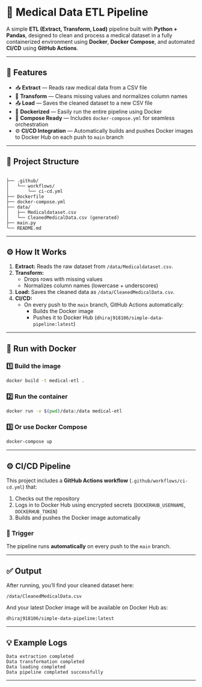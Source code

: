 
# 🧠 Medical Data ETL Pipeline

A simple **ETL (Extract, Transform, Load)** pipeline built with **Python + Pandas**, designed to clean and process a medical dataset in a fully containerized environment using **Docker**, **Docker Compose**, and automated **CI/CD** using **GitHub Actions**.

---

## 🚀 Features

* 📥 **Extract** — Reads raw medical data from a CSV file  
* 🔄 **Transform** — Cleans missing values and normalizes column names  
* 📤 **Load** — Saves the cleaned dataset to a new CSV file  
* 🐳 **Dockerized** — Easily run the entire pipeline using Docker  
* 🧩 **Compose Ready** — Includes `docker-compose.yml` for seamless orchestration  
* ⚙️ **CI/CD Integration** — Automatically builds and pushes Docker images to Docker Hub on each push to `main` branch  

---

## 📂 Project Structure

```

├── .github/
│   └── workflows/
│       └── ci-cd.yml
├── Dockerfile
├── docker-compose.yml
├── data/
│   ├── Medicaldataset.csv
│   └── CleanedMedicalData.csv (generated)
├── main.py
└── README.md

````

---

## ⚙️ How It Works

1. **Extract:** Reads the raw dataset from `/data/Medicaldataset.csv`.  
2. **Transform:**  
   * Drops rows with missing values  
   * Normalizes column names (lowercase + underscores)  
3. **Load:** Saves the cleaned data as `/data/CleanedMedicalData.csv`.  
4. **CI/CD:**  
   * On every push to the `main` branch, GitHub Actions automatically:  
     - Builds the Docker image  
     - Pushes it to Docker Hub (`dhiraj918106/simple-data-pipeline:latest`)  

---

## 🐳 Run with Docker

### 1️⃣ Build the image

```bash
docker build -t medical-etl .
````

### 2️⃣ Run the container

```bash
docker run -v $(pwd)/data:/data medical-etl
```

### 3️⃣ Or use Docker Compose

```bash
docker-compose up
```

---

## ⚙️ CI/CD Pipeline

This project includes a **GitHub Actions workflow** (`.github/workflows/ci-cd.yml`) that:

1. Checks out the repository
2. Logs in to Docker Hub using encrypted secrets (`DOCKERHUB_USERNAME`, `DOCKERHUB_TOKEN`)
3. Builds and pushes the Docker image automatically

### 🧩 Trigger

The pipeline runs **automatically** on every push to the `main` branch.

---

## ✅ Output

After running, you’ll find your cleaned dataset here:

```
/data/CleanedMedicalData.csv
```

And your latest Docker image will be available on Docker Hub as:

```
dhiraj918106/simple-data-pipeline:latest
```

---

## 💡 Example Logs

```
Data extraction completed  
Data transformation completed  
Data loading completed  
Data pipeline completed successfully  
```

---

